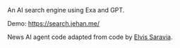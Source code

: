 An AI search engine using Exa and GPT. 

Demo: https://search.jehan.me/

News AI agent code adapted from code by [Elvis Saravia](https://x.com/omarsar0).
